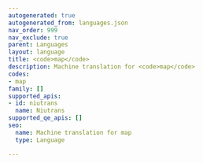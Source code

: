 ```yaml
---
autogenerated: true
autogenerated_from: languages.json
nav_order: 999
nav_exclude: true
parent: Languages
layout: language
title: <code>map</code>
description: Machine translation for <code>map</code>
codes:
- map
family: []
supported_apis:
- id: niutrans
  name: Niutrans
supported_qe_apis: []
seo:
  name: Machine translation for map
  type: Language

---
```


